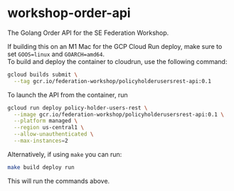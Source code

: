 # workshop-order-api

The Golang Order API for the SE Federation Workshop.  

If building this on an M1 Mac for the GCP Cloud Run deploy, make sure to set `GOOS=linux` and `GOARCH=amd64`.  
To build and deploy the container to cloudrun, use the following command:

```sh
gcloud builds submit \
  --tag gcr.io/federation-workshop/policyholderusersrest-api:0.1
```

To launch the API from the container, run

```sh
gcloud run deploy policy-holder-users-rest \
  --image gcr.io/federation-workshop/policyholderusersrest-api:0.1 \
  --platform managed \
  --region us-central1 \
  --allow-unauthenticated \
  --max-instances=2
```

Alternatively, if using `make` you can run:

```sh
make build deploy run
```

This will run the commands above.
